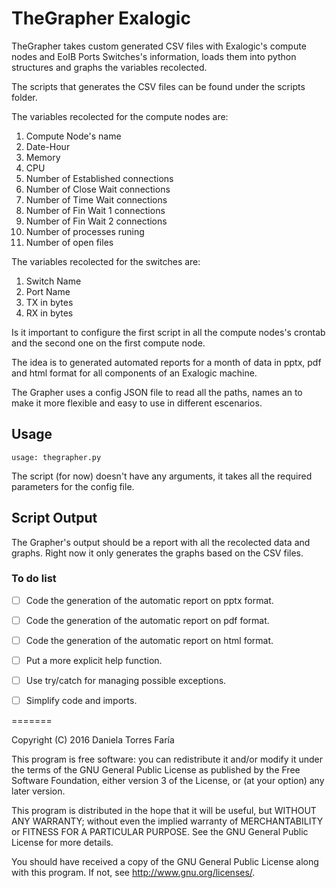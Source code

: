 TheGrapher Exalogic
===================

TheGrapher takes custom generated CSV files with Exalogic's compute nodes and EoIB Ports Switches's information, loads them into python structures and graphs the variables recolected.

The scripts that generates the CSV files can be found under the scripts folder. 

The variables recolected for the compute nodes are:

1. Compute Node's name
2. Date-Hour 
3. Memory
4. CPU
5. Number of Established connections
6. Number of Close Wait connections 
7. Number of Time Wait connections 
8. Number of Fin Wait 1 connections 
8. Number of Fin Wait 2 connections 
8. Number of processes runing 
8. Number of open files

The variables recolected for the switches are:

1. Switch Name
2. Port Name 
3. TX in bytes
4. RX in bytes 

Is it important to configure the first script in all the compute nodes's crontab and the second one on the first compute node. 

The idea is to generated automated reports for a month of data in pptx, pdf and html format for all components of an Exalogic machine. 

The Grapher uses a config JSON file to read all the paths, names an to make it more flexible and easy to use in different escenarios. 

## Usage


```
usage: thegrapher.py
```

The script (for now) doesn't have any arguments, it takes all the required parameters for the config file.

## Script Output

The Grapher's output should be a report with all the recolected data and graphs. Right now it only generates the graphs based on the CSV files.


### To do list
- [ ] Code the generation of the automatic report on pptx format.
- [ ] Code the generation of the automatic report on pdf format.
- [ ] Code the generation of the automatic report on html format.
- [ ] Put a more explicit help function.
- [ ] Use try/catch for managing possible exceptions.
- [ ] Simplify code and imports.


=======

Copyright (C) 2016 Daniela Torres Faría

This program is free software: you can redistribute it and/or modify it under the terms of the GNU General Public License as published by the Free Software Foundation, either version 3 of the License, or (at your option) any later version.

This program is distributed in the hope that it will be useful, but WITHOUT ANY WARRANTY; without even the implied warranty of MERCHANTABILITY or FITNESS FOR A PARTICULAR PURPOSE.  See the GNU General Public License for more details.

You should have received a copy of the GNU General Public License along with this program.  If not, see <http://www.gnu.org/licenses/>.
